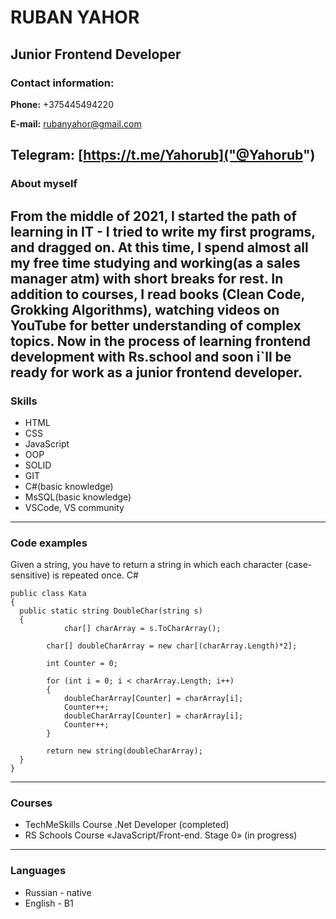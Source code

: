 # RUBAN YAHOR

## Junior Frontend Developer 

### Contact information:

**Phone:** +375445494220

**E-mail:** rubanyahor@gmail.com

**Telegram:** [https://t.me/Yahorub]("@Yahorub")
---
### About myself

From the middle of 2021, I started the path of learning in IT - I tried to write my first programs, and dragged on.
At this time, I spend almost all my free time studying and working(as a sales manager atm) with short breaks for rest. 
In addition to courses, I read books (Clean Code, Grokking Algorithms), watching videos on YouTube for 
better understanding of complex topics. Now in the process of learning frontend development with Rs.school and soon i`ll be 
ready for work as a junior frontend developer.
---
### Skills

* HTML
* CSS
* JavaScript
* OOP
* SOLID
* GIT
* C#(basic knowledge)
* MsSQL(basic knowledge)
* VSCode, VS community
---
### Code examples

Given a string, you have to return a string in which each character (case-sensitive) is repeated once.
C#
```
public class Kata
{
  public static string DoubleChar(string s)
  {
            char[] charArray = s.ToCharArray();

        char[] doubleCharArray = new char[(charArray.Length)*2];

        int Counter = 0;

        for (int i = 0; i < charArray.Length; i++)
        {
            doubleCharArray[Counter] = charArray[i];
            Counter++;  
            doubleCharArray[Counter] = charArray[i];
            Counter++;
        }

        return new string(doubleCharArray); 
  }
}
```
---
### Courses

* TechMeSkills Course .Net Developer (completed)
* RS Schools Course «JavaScript/Front-end. Stage 0» (in progress)
---
### Languages

* Russian - native
* English - B1 
